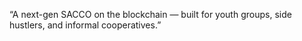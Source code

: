 “A next-gen SACCO on the blockchain — built for youth groups, side hustlers, and informal cooperatives.”

